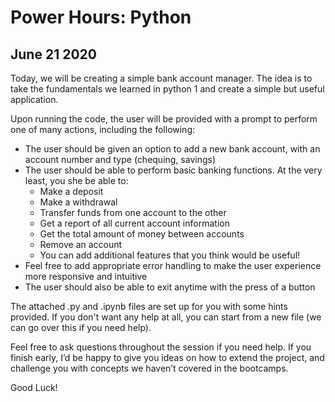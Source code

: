 # Power Hours: Python
## June 21 2020

Today, we will be creating a simple bank account manager. The idea is to take the fundamentals we learned in python 1 and create a simple but useful application.

Upon running the code, the user will be provided with a prompt to perform one of many actions, including the following:

* The user should be given an option to add a new bank account, with an account number and type (chequing, savings)
* The user should be able to perform basic banking functions. At the very least, you she be able to:
    * Make a deposit
    * Make a withdrawal
    * Transfer funds from one account to the other
    * Get a report of all current account information
    * Get the total amount of money between accounts
    * Remove an account
    * You can add additional features that you think would be useful!
* Feel free to add appropriate error handling to make the user experience more responsive and intuitive
* The user should also be able to exit anytime with the press of a button

The attached .py and .ipynb files are set up for you with some hints provided. If you don't want any help at all, you can start from a new file (we can go over this if you need help).

Feel free to ask questions throughout the session if you need help. If you finish early, I’d be happy to give you ideas on how to extend the project, and challenge you with concepts we haven’t covered in the bootcamps.

Good Luck! 


